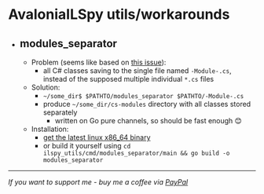 # AvaloniaILSpy utils/workarounds

 - ## modules_separator
   - Problem (seems like based on [this issue](https://github.com/icsharpcode/AvaloniaILSpy/issues/66)):
     - all C# classes saving to the single file named `-Module-.cs`, instead of the supposed multiple individual `*.cs` files
   - Solution:
     - `~/some_dir$ $PATHTO/modules_separator $PATHTO/-Module-.cs`
     - produce `~/some_dir/cs-modules` directory with all classes stored separately
       - written on Go pure channels, so should be fast enough 😊
   - Installation:
     - [get the latest linux x86_64 binary](https://github.com/madzohan/AvaloniaILSpy-utils/releases/download/1.0.0/modules_separator)
     - or build it yourself using `cd ilspy_utils/cmd/modules_separator/main && go build -o modules_separator`

___

_If you want to support me - buy me a coffee via [PayPal](https://www.paypal.com/donate/?hosted_button_id=UWLQFT8HPJKK8)_
